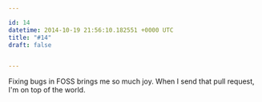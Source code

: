 ```yaml
---

id: 14
datetime: 2014-10-19 21:56:10.182551 +0000 UTC
title: "#14"
draft: false


---
```


Fixing bugs in FOSS brings me so much joy. When I send that pull request, I'm on top of the world.
